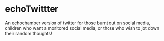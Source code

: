 # echoTwittter
An echochamber version of twitter for those burnt out on social media, children who want a monitored social media, or those who wish to jot down their random thoughts!
